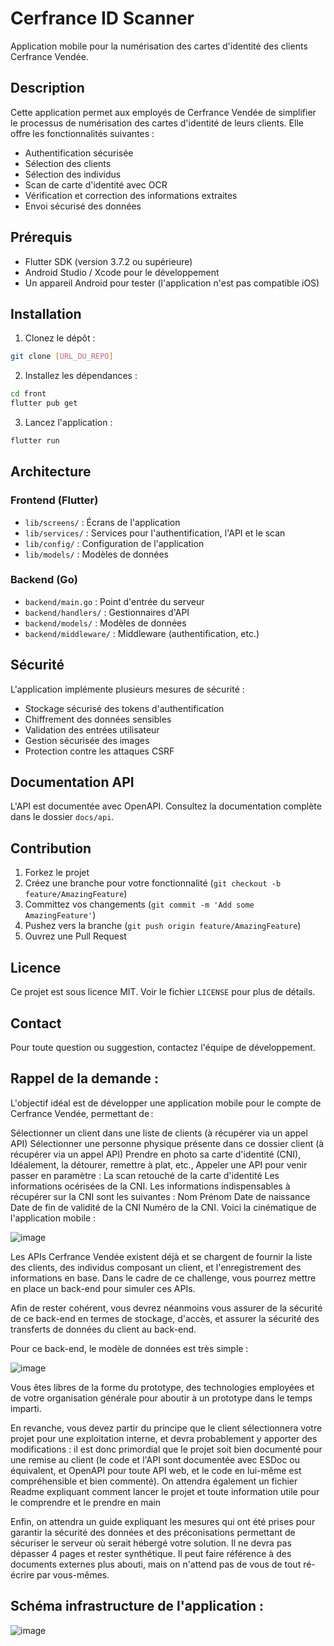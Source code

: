 # Cerfrance ID Scanner

Application mobile pour la numérisation des cartes d'identité des clients Cerfrance Vendée.

## Description

Cette application permet aux employés de Cerfrance Vendée de simplifier le processus de numérisation des cartes d'identité de leurs clients. Elle offre les fonctionnalités suivantes :

- Authentification sécurisée
- Sélection des clients
- Sélection des individus
- Scan de carte d'identité avec OCR
- Vérification et correction des informations extraites
- Envoi sécurisé des données

## Prérequis

- Flutter SDK (version 3.7.2 ou supérieure)
- Android Studio / Xcode pour le développement
- Un appareil Android pour tester (l'application n'est pas compatible iOS)

## Installation

1. Clonez le dépôt :
```bash
git clone [URL_DU_REPO]
```

2. Installez les dépendances :
```bash
cd front
flutter pub get
```

3. Lancez l'application :
```bash
flutter run
```

## Architecture

### Frontend (Flutter)
- `lib/screens/` : Écrans de l'application
- `lib/services/` : Services pour l'authentification, l'API et le scan
- `lib/config/` : Configuration de l'application
- `lib/models/` : Modèles de données

### Backend (Go)
- `backend/main.go` : Point d'entrée du serveur
- `backend/handlers/` : Gestionnaires d'API
- `backend/models/` : Modèles de données
- `backend/middleware/` : Middleware (authentification, etc.)

## Sécurité

L'application implémente plusieurs mesures de sécurité :

- Stockage sécurisé des tokens d'authentification
- Chiffrement des données sensibles
- Validation des entrées utilisateur
- Gestion sécurisée des images
- Protection contre les attaques CSRF

## Documentation API

L'API est documentée avec OpenAPI. Consultez la documentation complète dans le dossier `docs/api`.

## Contribution

1. Forkez le projet
2. Créez une branche pour votre fonctionnalité (`git checkout -b feature/AmazingFeature`)
3. Committez vos changements (`git commit -m 'Add some AmazingFeature'`)
4. Pushez vers la branche (`git push origin feature/AmazingFeature`)
5. Ouvrez une Pull Request

## Licence

Ce projet est sous licence MIT. Voir le fichier `LICENSE` pour plus de détails.

## Contact

Pour toute question ou suggestion, contactez l'équipe de développement.

## Rappel de la demande :

L'objectif idéal est de développer une application mobile pour le compte de Cerfrance Vendée, permettant de :  

Sélectionner un client dans une liste de clients (à récupérer via un appel API)
Sélectionner une personne physique présente dans ce dossier client (à récupérer via un appel API)
Prendre en photo sa carte d'identité (CNI), 
Idéalement, la détourer, remettre à plat, etc., 
Appeler une API pour venir passer en paramètre :
La scan retouché de la carte d'identité
Les informations océrisées de la CNI.
Les informations indispensables à récupérer sur la CNI sont les suivantes :
Nom
Prénom
Date de naissance
Date de fin de validité de la CNI
Numéro de la CNI.
Voici la cinématique de l'application mobile :

![image](https://github.com/user-attachments/assets/bafb3366-40e6-447f-a20b-f4d113a568a2)

Les APIs Cerfrance Vendée existent déjà et se chargent de fournir la liste des clients, des individus composant un client, et l'enregistrement des informations en base. Dans le cadre de ce challenge, vous pourrez mettre en place un back-end pour simuler ces APIs.

Afin de rester cohérent, vous devrez néanmoins vous assurer de la sécurité de ce back-end en termes de stockage, d'accès, et assurer la sécurité des transferts de données du client au back-end.

Pour ce back-end, le modèle de données est très simple :

![image](https://github.com/user-attachments/assets/6b0a8ea8-ea6b-420d-8e8f-d3ae1df47c69)



Vous êtes libres de la forme du prototype, des technologies employées et de votre organisation générale pour aboutir à un prototype dans le temps imparti.

En revanche, vous devez partir du principe que le client sélectionnera votre projet pour une exploitation interne, et devra probablement y apporter des modifications : il est donc primordial que le projet soit bien documenté pour une remise au client (le code et l'API sont documentée avec ESDoc ou équivalent, et OpenAPI pour toute API web, et le code en lui-même est compréhensible et bien commenté). On attendra également un fichier Readme expliquant comment lancer le projet et toute information utile pour le comprendre et le prendre en main

Enfin, on attendra un guide expliquant les mesures qui ont été prises pour garantir la sécurité des données et des préconisations permettant de sécuriser le serveur où serait hébergé votre solution. Il ne devra pas dépasser 4 pages et rester synthétique. Il peut faire référence à des documents externes plus abouti, mais on n'attend pas de vous de tout ré-écrire par vous-mêmes.

## Schéma infrastructure de l'application :

![image](https://github.com/user-attachments/assets/93a01cb3-7952-4567-8b74-694963752080)


